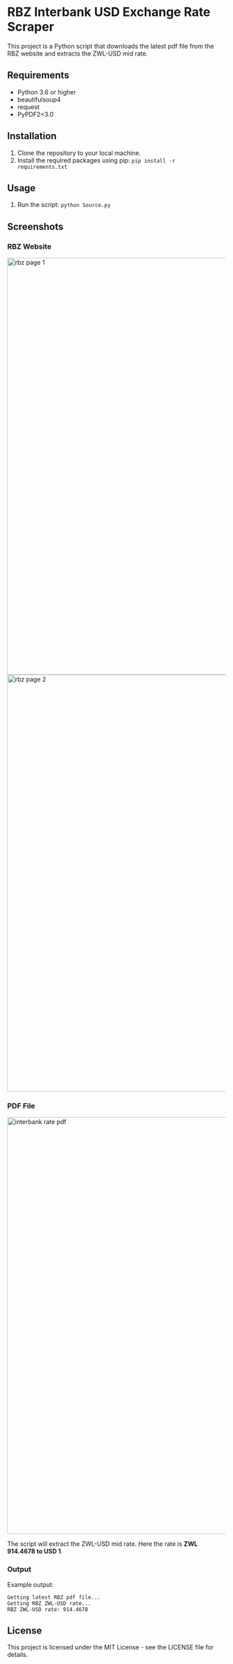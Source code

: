 # RBZ Interbank USD Exchange Rate Scraper

This project is a Python script that downloads the latest pdf file from the RBZ website and extracts the ZWL-USD mid rate.

## Requirements

- Python 3.6 or higher
- beautifulsoup4
- request
- PyPDF2<3.0

## Installation

1. Clone the repository to your local machine.
2. Install the required packages using pip: `pip install -r requirements.txt`

## Usage

1. Run the script: `python Source.py`

## Screenshots

### RBZ Website

<img width="960" alt="rbz page 1" src="https://user-images.githubusercontent.com/63872314/226336501-c5ac3e08-6ae7-4e6a-901d-4a053fdab0ff.PNG">
<img width="960" alt="rbz page 2" src="https://user-images.githubusercontent.com/63872314/226336603-5161db1c-17f9-475b-a79d-2411c6a34bea.PNG">

### PDF File

<img width="960" alt="interbank rate pdf" src="https://user-images.githubusercontent.com/63872314/226336665-6a35982a-f9ef-46d6-9e83-edd050d74d83.PNG">


The script will extract the ZWL-USD mid rate. 
Here the rate is **ZWL 914.4678 to USD 1**.

### Output
Example output:

```commandline
Getting latest RBZ pdf file...
Getting RBZ ZWL-USD rate...
RBZ ZWL-USD rate: 914.4678
```

## License

This project is licensed under the MIT License - see the LICENSE file for details.
